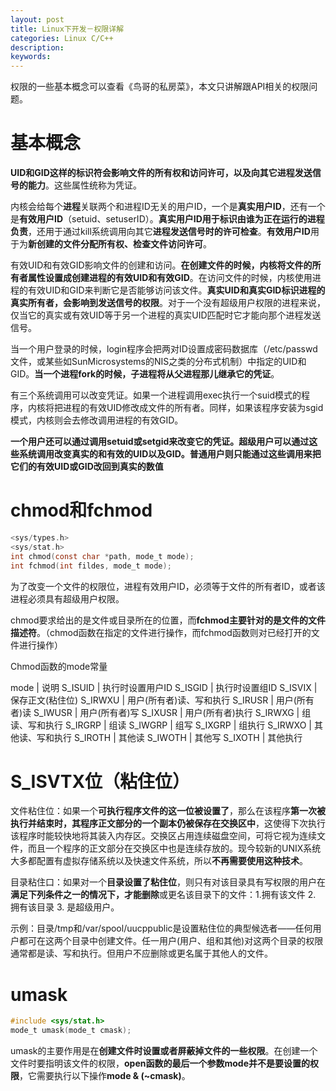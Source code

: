 ```yaml
---
layout: post
title: Linux下开发－权限详解
categories: Linux C/C++
description: 
keywords: 
---
```


权限的一些基本概念可以查看《鸟哥的私房菜》，本文只讲解跟API相关的权限问题。

# 基本概念

**UID和GID这样的标识符会影响文件的所有权和访问许可，以及向其它进程发送信号的能力**。这些属性统称为凭证。 

内核会给每个**进程**关联两个和进程ID无关的用户ID，一个是**真实用户ID**，还有一个是**有效用户ID**（setuid、setuserID）。**真实用户ID用于标识由谁为正在运行的进程负责**，还用于通过kill系统调用向其它**进程发送信号时的许可检查**。**有效用户ID**用于为**新创建的文件分配所有权、检查文件访问许可**。

有效UID和有效GID影响文件的创建和访问。**在创建文件的时候，内核将文件的所有者属性设置成创建进程的有效UID和有效GID**。在访问文件的时候，内核使用进程的有效UID和GID来判断它是否能够访问该文件。**真实UID和真实GID标识进程的真实所有者，会影响到发送信号的权限**。对于一个没有超级用户权限的进程来说，仅当它的真实或有效UID等于另一个进程的真实UID匹配时它才能向那个进程发送信号。 

当一个用户登录的时候，login程序会把两对ID设置成密码数据库（/etc/passwd文件，或某些如SunMicrosystems的NIS之类的分布式机制）中指定的UID和GID。**当一个进程fork的时候，子进程将从父进程那儿继承它的凭证**。 

有三个系统调用可以改变凭证。如果一个进程调用exec执行一个suid模式的程序，内核将把进程的有效UID修改成文件的所有者。同样，如果该程序安装为sgid模式，内核则会去修改调用进程的有效GID。

**一个用户还可以通过调用setuid或setgid来改变它的凭证。超级用户可以通过这些系统调用改变真实的和有效的UID以及GID。普通用户则只能通过这些调用来把它们的有效UID或GID改回到真实的数值**



# chmod和fchmod
```c
<sys/types.h>
<sys/stat.h>
int chmod(const char *path, mode_t mode);
int fchmod(int fildes, mode_t mode);
```

为了改变一个文件的权限位，进程有效用户ID，必须等于文件的所有者ID，或者该进程必须具有超级用户权限。

chmod要求给出的是文件或目录所在的位置，而**fchmod主要针对的是文件的文件描述符**。（chmod函数在指定的文件进行操作，而fchmod函数则对已经打开的文件进行操作）

Chmod函数的mode常量

mode | 说明
S_ISUID | 执行时设置用户ID
S_ISGID | 执行时设置组ID
S_ISVIX | 保存正文(粘住位)
S_IRWXU | 用户(所有者)读、写和执行
S_IRUSR | 用户(所有者)读
S_IWUSR | 用户(所有者)写
S_IXUSR | 用户(所有者)执行
S_IRWXG | 组读、写和执行
S_IRGRP | 组读
S_IWGRP | 组写
S_IXGRP | 组执行
S_IRWXO | 其他读、写和执行
S_IROTH | 其他读
S_IWOTH | 其他写
S_IXOTH | 其他执行




# S_ISVTX位（粘住位）

文件粘住位：如果一个**可执行程序文件的这一位被设置了**，那么在该程序**第一次被执行并结束时，其程序正文部分的一个副本仍被保存在交换区中**，这使得下次执行该程序时能较快地将其装入内存区。交换区占用连续磁盘空间，可将它视为连续文件，而且一个程序的正文部分在交换区中也是连续存放的。现今较新的UNIX系统大多都配置有虚拟存储系统以及快速文件系统，所以**不再需要使用这种技术**。

目录粘住口：如果对一个**目录设置了粘住位**，则只有对该目录具有写权限的用户在**满足下列条件之一的情况下，才能删除**或更名该目录下的文件：1.拥有该文件    2. 拥有该目录   3. 是超级用户。

示例：目录/tmp和/var/spool/uucppublic是设置粘住位的典型候选者——任何用户都可在这两个目录中创建文件。任一用户(用户、组和其他)对这两个目录的权限通常都是读、写和执行。但用户不应删除或更名属于其他人的文件。



# umask
```c
#include <sys/stat.h>
mode_t umask(mode_t cmask);
```
umask的主要作用是在**创建文件时设置或者屏蔽掉文件的一些权限**。在创建一个文件时要指明该文件的权限，**open函数的最后一个参数mode并不是要设置的权限**，它需要执行以下操作**mode & (~cmask)**。







